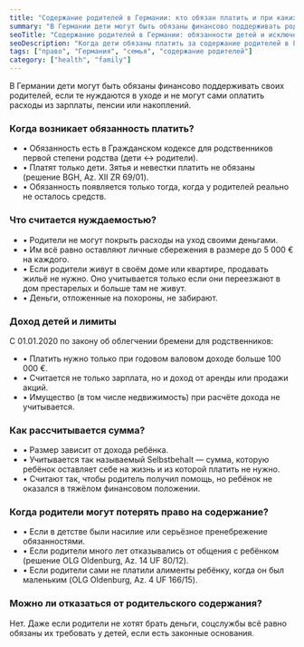```yaml
---
title: "Содержание родителей в Германии: кто обязан платить и при каких условиях"
summary: "В Германии дети могут быть обязаны финансово поддерживать родителей, если те не могут сами оплачивать уход. Обязанность есть только у детей, но действует лимит дохода — от 100 000 € в год."
seoTitle: "Содержание родителей в Германии: обязанности детей и исключения"
seoDescription: "Когда дети обязаны платить за содержание родителей в Германии, кто освобождён от этой обязанности и как рассчитывается сумма. Правовые исключения и лимиты дохода."
tags: ["право", "Германия", "семья", "содержание родителей"]
category: ["health", "family"]
---
```


В Германии дети могут быть обязаны финансово поддерживать своих родителей, если те нуждаются в уходе и не могут сами оплатить расходы из зарплаты, пенсии или накоплений.

### Когда возникает обязанность платить?

- • Обязанность есть в Гражданском кодексе для родственников первой степени родства (дети ↔ родители).  
- • Платят только дети. Зятья и невестки платить не обязаны (решение BGH, Az. XII ZR 69/01).  
- • Обязанность появляется только тогда, когда у родителей реально не осталось средств.  

### Что считается нуждаемостью?

- • Родители не могут покрыть расходы на уход своими деньгами.  
- • Им всё равно оставляют личные сбережения в размере до 5 000 € на каждого.  
- • Если родители живут в своём доме или квартире, продавать жильё не нужно. Оно учитывается только если они переезжают в дом престарелых и больше там не живут.  
- • Деньги, отложенные на похороны, не забирают.  

### Доход детей и лимиты

С 01.01.2020 по закону об облегчении бремени для родственников:  
- • Платить нужно только при годовом валовом доходе больше 100 000 €.  
- • Считается не только зарплата, но и доход от аренды или продажи акций.  
- • Имущество (в том числе недвижимость) при расчёте дохода не учитывается.  

### Как рассчитывается сумма?

- • Размер зависит от дохода ребёнка.  
- • Учитывается так называемый Selbstbehalt — сумма, которую ребёнок оставляет себе на жизнь и из которой платить не нужно.  
- • Считают так, чтобы родитель получил помощь, но ребёнок не оказался в тяжёлом финансовом положении.  

### Когда родители могут потерять право на содержание?

- • Если в детстве были насилие или серьёзное пренебрежение обязанностями.  
- • Если родители много лет отказывались от общения с ребёнком (решение OLG Oldenburg, Az. 14 UF 80/12).  
- • Если родители сами не платили алименты ребёнку, когда он был маленьким (OLG Oldenburg, Az. 4 UF 166/15).  

### Можно ли отказаться от родительского содержания?

Нет. Даже если родители не хотят брать деньги, соцслужбы всё равно обязаны их требовать у детей, если есть законные основания.  
